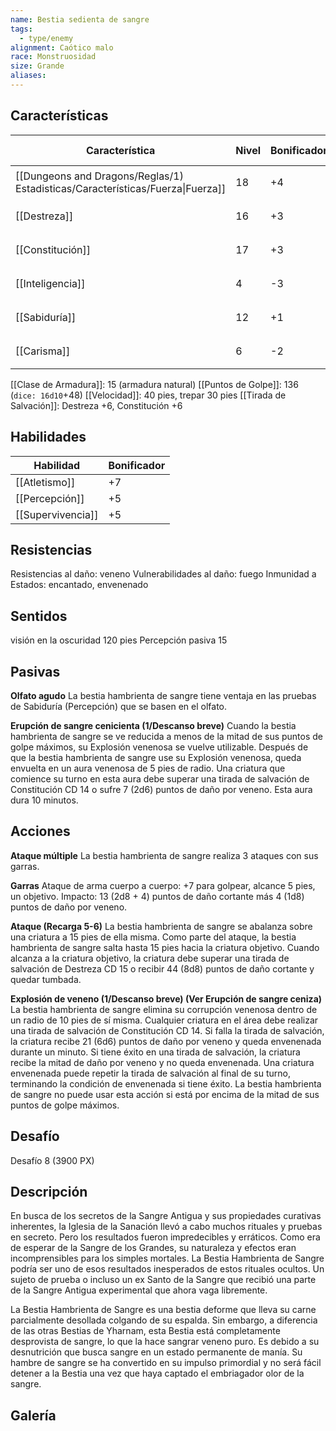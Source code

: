 ```yaml
---
name: Bestia sedienta de sangre
tags:
  - type/enemy
alignment: Caótico malo
race: Monstruosidad
size: Grande
aliases:
---
```


## Características

| Característica                                                                 | Nivel | Bonificador | Lanzar dado      |
| ------------------------------------------------------------------------------ | ----- | ----------- | ---------------- |
| [[Dungeons and Dragons/Reglas/1) Estadisticas/Características/Fuerza\|Fuerza]] | 18    | +4          | `dice: 1d20 + 0` |
| [[Destreza]]                                                                   | 16    | +3          | `dice: 1d20 + 0` |
| [[Constitución]]                                                               | 17    | +3          | `dice: 1d20 + 0` |
| [[Inteligencia]]                                                               | 4     | -3          | `dice: 1d20 + 0` |
| [[Sabiduría]]                                                                  | 12    | +1          | `dice: 1d20 + 0` |
| [[Carisma]]                                                                    | 6     | -2          | `dice: 1d20 + 0` |

[[Clase de Armadura]]: 15 (armadura natural)
[[Puntos de Golpe]]: 136 (`dice: 16d10`+48)
[[Velocidad]]: 40 pies, trepar 30 pies
[[Tirada de Salvación]]: Destreza +6, Constitución +6

## Habilidades

| Habilidad         | Bonificador |
| ----------------- | ----------- |
| [[Atletismo]]     | +7          |
| [[Percepción]]    | +5          |
| [[Supervivencia]] | +5          |

## Resistencias

Resistencias al daño: veneno
Vulnerabilidades al daño: fuego
Inmunidad a Estados: encantado, envenenado

## Sentidos

visión en la oscuridad 120 pies
Percepción pasiva 15

## Pasivas

**Olfato agudo**
La bestia hambrienta de sangre tiene ventaja en las pruebas de Sabiduría (Percepción) que se basen en el olfato.

**Erupción de sangre cenicienta (1/Descanso breve)**
Cuando la bestia hambrienta de sangre se ve reducida a menos de la mitad de sus puntos de golpe máximos, su Explosión venenosa se vuelve utilizable. Después de que la bestia
hambrienta de sangre use su Explosión venenosa, queda envuelta en un aura venenosa de 5 pies de radio. Una criatura que comience su turno en esta aura debe superar una tirada de salvación de Constitución CD 14 o sufre 7 (2d6) puntos de daño por veneno. Esta aura dura 10 minutos.

## Acciones

**Ataque múltiple**
La bestia hambrienta de sangre realiza 3 ataques con sus garras.

**Garras**
Ataque de arma cuerpo a cuerpo: +7 para golpear, alcance 5 pies, un objetivo.
Impacto: 13 (2d8 + 4) puntos de daño cortante más 4 (1d8) puntos de daño por veneno.

**Ataque (Recarga 5-6)**
La bestia hambrienta de sangre se abalanza sobre una criatura a 15 pies de ella misma. Como parte del ataque, la bestia hambrienta de sangre salta hasta 15 pies hacia la criatura
objetivo. Cuando alcanza a la criatura objetivo, la criatura debe superar una tirada de salvación de Destreza CD 15 o recibir 44 (8d8) puntos de daño cortante y quedar tumbada.

**Explosión de veneno (1/Descanso breve) (Ver Erupción de sangre ceniza)**
La ​​bestia hambrienta de sangre elimina su corrupción venenosa dentro de un radio de 10 pies de sí misma. Cualquier criatura en el área debe realizar una tirada de salvación de Constitución CD 14. Si falla la tirada de salvación, la criatura recibe 21 (6d6) puntos de daño por veneno y queda envenenada durante un minuto. Si tiene éxito en una tirada de salvación, la criatura recibe la mitad de daño por veneno y no queda envenenada. Una criatura envenenada puede repetir la tirada de salvación al final de su turno, terminando la condición de envenenada si tiene éxito.
La bestia hambrienta de sangre no puede usar esta acción si está por encima de la mitad
de sus puntos de golpe máximos.

## Desafío

Desafío 8 (3900 PX)

## Descripción

En busca de los secretos de la Sangre Antigua y sus propiedades curativas inherentes, la Iglesia de la Sanación llevó a cabo muchos rituales y pruebas en secreto. Pero los resultados fueron impredecibles y erráticos. Como era de esperar de la Sangre de los Grandes, su naturaleza y efectos eran incomprensibles para los simples mortales. 
La Bestia Hambrienta de Sangre podría ser uno de esos resultados inesperados de estos rituales ocultos. Un sujeto de prueba o incluso un ex Santo de la Sangre que recibió una parte de la Sangre Antigua experimental que ahora vaga libremente.

La Bestia Hambrienta de Sangre es una bestia deforme que lleva su carne parcialmente desollada colgando de su espalda. Sin embargo, a diferencia de las otras Bestias de Yharnam, esta Bestia está completamente desprovista de sangre, lo que la hace sangrar veneno puro. Es debido a su desnutrición que busca sangre en un estado permanente de manía. Su hambre de sangre se ha convertido en su impulso primordial y no será fácil detener a la Bestia una vez que haya captado el embriagador olor de la sangre.

## Galería
